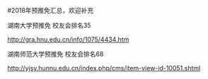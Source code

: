 #2018年预推免汇总，欢迎补充


湖南大学预推免 校友会排名35  

http://gra.hnu.edu.cn/info/1075/4434.htm  

湖南师范大学预推免 校友会排名68  

http://yjsy.hunnu.edu.cn/index.php/cms/item-view-id-10051.shtml
